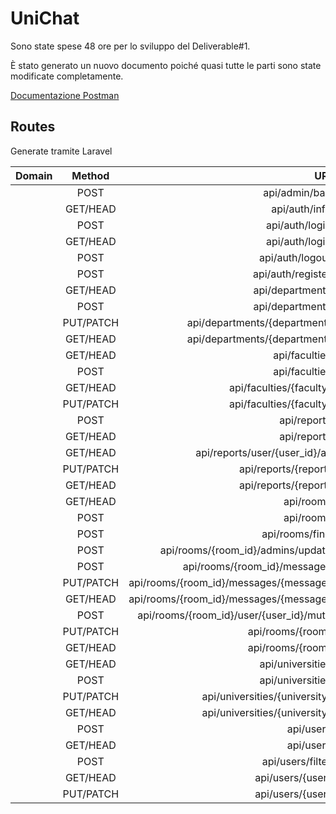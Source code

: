 # UniChat

Sono state spese 48 ore per lo sviluppo del Deliverable#1.

È stato generato un nuovo documento poiché quasi tutte le parti sono state modificate completamente.

[Documentazione Postman](https://documenter.getpostman.com/view/8518915/SWLYAW1g)

## Routes

Generate tramite Laravel

| Domain | Method    | URI | Name    | Action | Middleware |
| ------------- |:-------------:| -----:| ---- | --- | --- |
|        | POST      | api/admin/ban                           | admin.ban_user         | App\Http\Controllers\AdminController@ban_user      | api        |
|        | GET/HEAD  | api/auth/info                           | info                   | App\Http\Controllers\AuthController@me             | api        |
|        | POST      | api/auth/login                          | login                  | App\Http\Controllers\AuthController@login          | api        |
|        | GET/HEAD  | api/auth/login                          | login                  | App\Http\Controllers\AuthController@login          | api        |
|        | POST      | api/auth/logout                         | logout                 | App\Http\Controllers\AuthController@logout         | api        |
|        | POST      | api/auth/register                       | register               | App\Http\Controllers\AuthController@register       | api        |
|        | GET/HEAD  | api/departments                         | departments.index      | App\Http\Controllers\DepartmentController@index    | api        |
|        | POST      | api/departments                         | departments.store      | App\Http\Controllers\DepartmentController@store    | api        |
|        | PUT/PATCH | api/departments/{department}            | departments.update     | App\Http\Controllers\DepartmentController@update   | api        |
|        | GET/HEAD  | api/departments/{department}            | departments.show       | App\Http\Controllers\DepartmentController@show     | api        |
|        | GET/HEAD  | api/faculties                           | faculties.index        | App\Http\Controllers\FacultyController@index       | api        |
|        | POST      | api/faculties                           | faculties.store        | App\Http\Controllers\FacultyController@store       | api        |
|        | GET/HEAD  | api/faculties/{faculty}                 | faculties.show         | App\Http\Controllers\FacultyController@show        | api        |
|        | PUT/PATCH | api/faculties/{faculty}                 | faculties.update       | App\Http\Controllers\FacultyController@update      | api        |
|        | POST      | api/reports                             | reports.store          | App\Http\Controllers\ReportController@store        | api        |
|        | GET/HEAD  | api/reports                             | reports.index          | App\Http\Controllers\ReportController@index        | api        |
|        | GET/HEAD  | api/reports/user/{user_id}/all          | reports.filter_by_user | App\Http\Controllers\ReportController@filterByUser | api        |
|        | PUT/PATCH | api/reports/{report}                    | reports.update         | App\Http\Controllers\ReportController@update       | api        |
|        | GET/HEAD  | api/reports/{report}                    | reports.show           | App\Http\Controllers\ReportController@show         | api        |
|        | GET/HEAD  | api/rooms                               | rooms.index            | App\Http\Controllers\RoomController@index          | api        |
|        | POST      | api/rooms                               | rooms.store            | App\Http\Controllers\RoomController@store          | api        |
|        | POST      | api/rooms/find                          | rooms.find             | App\Http\Controllers\RoomController@find           | api        |
|        | POST      | api/rooms/{room_id}/admins/update       | rooms.update_admins    | App\Http\Controllers\RoomController@updateAdmins   | api        |
|        | POST      | api/rooms/{room_id}/messages            | messages.store         | App\Http\Controllers\MessageController@store       | api        |
|        | PUT/PATCH | api/rooms/{room_id}/messages/{message}  | messages.update        | App\Http\Controllers\MessageController@update      | api        |
|        | GET/HEAD  | api/rooms/{room_id}/messages/{message}  | messages.show          | App\Http\Controllers\MessageController@show        | api        |
|        | POST      | api/rooms/{room_id}/user/{user_id}/mute | rooms.mute_user        | App\Http\Controllers\RoomController@muteUser       | api        |
|        | PUT/PATCH | api/rooms/{room}                        | rooms.update           | App\Http\Controllers\RoomController@update         | api        |
|        | GET/HEAD  | api/rooms/{room}                        | rooms.show             | App\Http\Controllers\RoomController@show           | api        |
|        | GET/HEAD  | api/universities                        | universities.index     | App\Http\Controllers\UniversityController@index    | api        |
|        | POST      | api/universities                        | universities.store     | App\Http\Controllers\UniversityController@store    | api        |
|        | PUT/PATCH | api/universities/{university}           | universities.update    | App\Http\Controllers\UniversityController@update   | api        |
|        | GET/HEAD  | api/universities/{university}           | universities.show      | App\Http\Controllers\UniversityController@show     | api        |
|        | POST      | api/users                               | users.store            | App\Http\Controllers\UserController@store          | api        |
|        | GET/HEAD  | api/users                               | users.index            | App\Http\Controllers\UserController@index          | api        |
|        | POST      | api/users/filter                        |                        | App\Http\Controllers\UserController@filterUsers    | api        |
|        | GET/HEAD  | api/users/{user}                        | users.show             | App\Http\Controllers\UserController@show           | api        |
|        | PUT/PATCH | api/users/{user}                        | users.update           | App\Http\Controllers\UserController@update         | api        |
